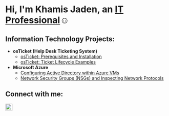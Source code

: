 <h1>Hi, I'm Khamis Jaden, an <a href="https://linkedin.com/in/Josh">IT Professional</a>☺</h1>

<h2> Information Technology Projects:</h2>

- <b>osTicket (Help Desk Ticketing System)</b>
  - [osTicket: Prerequisites and Installation](https://github.com/Khamisjaden/osticket-prereqs)
  - [osTicket: Ticket Lifecycle Examples](https://github.com/Khamisjaden/ticket-lifecycle)
- <b>Microsoft Azure</b>
  - [Configuring Active Directory within Azure VMs](https://github.com/Khamisjaden/configure-ad)
  - [Network Security Groups (NSGs) and Inspecting Network Protocols](https://github.com/Khamisjaden/azure-network-protocols)

<h2> Connect with me:</h2>

[<img align="left" alt="Khamis | LinkedIn" width="22px" src="https://cdn.jsdelivr.net/npm/simple-icons@v3/icons/linkedin.svg" />][linkedin]

[linkedin]: https://linkedin.com/in/Khamis

